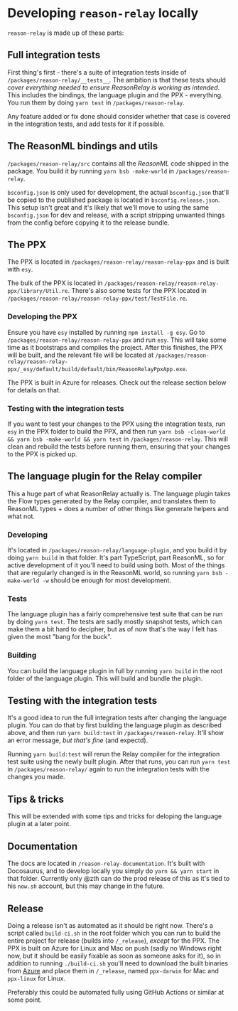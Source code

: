 # Developing `reason-relay` locally

`reason-relay` is made up of these parts:

## Full integration tests

First thing's first - there's a suite of integration tests inside of `/packages/reason-relay/__tests__`. The ambition is that these tests should _cover everything needed to ensure ReasonRelay is working as intended_. This includes the bindings, the language plugin and the PPX - everything. You run them by doing `yarn test` in `/packages/reason-relay`.

Any feature added or fix done should consider whether that case is covered in the integration tests, and add tests for it if possible.

## The ReasonML bindings and utils

`/packages/reason-relay/src` contains all the _ReasonML_ code shipped in the package. You build it by running `yarn bsb -make-world` in `/packages/reason-relay`.

`bsconfig.json` is only used for development, the actual `bsconfig.json` that'll be copied to the published package is located in `bsconfig.release.json`. This setup isn't great and it's likely that we'll move to using the same `bsconfig.json` for dev and release, with a script stripping unwanted things from the config before copying it to the release bundle.

## The PPX

The PPX is located in `/packages/reason-relay/reason-relay-ppx` and is built with `esy`.

The bulk of the PPX is located in `/packages/reason-relay/reason-relay-ppx/library/Util.re`. There's also some tests for the PPX located in `/packages/reason-relay/reason-relay-ppx/test/TestFile.re`.

### Developing the PPX

Ensure you have `esy` installed by running `npm install -g esy`. Go to `/packages/reason-relay/reason-relay-ppx` and run `esy`. This will take some time as it bootstraps and compiles the project. After this finishes, the PPX will be built, and the relevant file will be located at `/packages/reason-relay/reason-relay-ppx/_esy/default/build/default/bin/ReasonRelayPpxApp.exe`.

The PPX is built in Azure for releases. Check out the release section below for details on that.

### Testing with the integration tests

If you want to test your changes to the PPX using the integration tests, run `esy` in the PPX folder to build the PPX, and then run `yarn bsb -clean-world && yarn bsb -make-world && yarn test` in `/packages/reason-relay`. This will clean and rebuild the tests before running them, ensuring that your changes to the PPX is picked up.

## The language plugin for the Relay compiler

This a huge part of what ReasonRelay actually is. The language plugin takes the Flow types generated by the Relay compiler, and translates them to ReasonML types + does a number of other things like generate helpers and what not.

### Developing

It's located in `/packages/reason-relay/language-plugin`, and you build it by doing `yarn build` in that folder. It's part TypeScript, part ReasonML, so for active development of it you'll need to build using both. Most of the things that are regularly changed is in the ReasonML world, so running `yarn bsb -make-world -w` should be enough for most development.

### Tests

The language plugin has a fairly comprehensive test suite that can be run by doing `yarn test`. The tests are sadly mostly snapshot tests, which can make them a bit hard to decipher, but as of now that's the way I felt has given the most "bang for the buck".

### Building

You can build the language plugin in full by running `yarn build` in the root folder of the language plugin. This will build and bundle the plugin.

## Testing with the integration tests

It's a good idea to run the full integration tests after changing the language plugin. You can do that by first building the language plugin as described above, and then run `yarn build:test` in `/packages/reason-relay`. It'll show an error message, _but that's fine_ (and expectd).

Running `yarn build:test` will rerun the Relay compiler for the integration test suite using the newly built plugin. After that runs, you can run `yarn test` in `/packages/reason-relay/` again to run the integration tests with the changes you made.

## Tips & tricks

This will be extended with some tips and tricks for deloping the language plugin at a later point.

## Documentation

The docs are located in `/reason-relay-documentation`. It's built with Docosaurus, and to develop locally you simply do `yarn && yarn start` in that folder. Currently only @zth can do the prod release of this as it's tied to his `now.sh` account, but this may change in the future.

## Release

Doing a release isn't as automated as it should be right now. There's a script called `build-ci.sh` in the root folder which you can run to build the entire project for release (builds into `/_release`), _except_ for the PPX. The PPX is built on Azure for Linux and Mac on push (sadly no Windows right now, but it should be easily fixable as soon as someone asks for it), so in addition to running `./build-ci.sh` you'll need to download the built binaries from [Azure](https://dev.azure.com/gabbenord/reason-relay/_build) and place them in `/_release`, named `ppx-darwin` for Mac and `ppx-linux` for Linux.

Preferably this could be automated fully using GitHub Actions or similar at some point.
